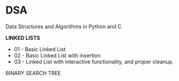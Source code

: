 # DSA

Data Structures and Algorithms in Python and C

 __LINKED LISTS__
 - 01 - Basic Linked List
 - 02 - Basic Linked List with insertion 
 - 03 - Linked List with interactive functionality, and proper cleanup.

 BINARY SEARCH TREE
